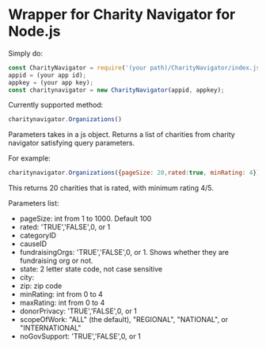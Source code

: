 # Wrapper for Charity Navigator for Node.js

Simply do:

```javascript
const CharityNavigator = require('(your path)/CharityNavigator/index.js');
appid = (your app id);
appkey = (your app key);
const charitynavigator = new CharityNavigator(appid, appkey);
```

Currently supported method:
```javascript
charitynavigator.Organizations()
```
Parameters takes in a js object.
Returns a list of charities from charity navigator satisfying query parameters.

For example:
```javascript
charitynavigator.Organizations({pageSize: 20,rated:true, minRating: 4});
```
This returns 20 charities that is rated, with minimum rating 4/5.

Parameters list:
- pageSize: int from 1 to 1000. Default 100
- rated: 'TRUE','FALSE',0, or 1
- categoryID
- causeID
- fundraisingOrgs: 'TRUE','FALSE',0, or 1. Shows whether they are fundraising org or not.
- state: 2 letter state code, not case sensitive
- city:
- zip: zip code
- minRating: int from 0 to 4
- maxRating: int from 0 to 4
- donorPrivacy: 'TRUE','FALSE',0, or 1
- scopeOfWork:  "ALL" (the default), "REGIONAL", "NATIONAL", or "INTERNATIONAL"
- noGovSupport: 'TRUE','FALSE',0, or 1
